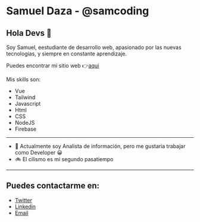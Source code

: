 # Samuel Daza - @samcoding

## Hola Devs 👋

Soy Samuel, eestudiante de desarrollo web, apasionado por las nuevas tecnologias, y siempre en constante aprendizaje.

Puedes encontrar mi sitio web 👉[aqui](https://samueldazadaza.github.io/portafolio/ "aqui")

Mis skills son:
* Vue
* Tailwind
* Javascript
* Html
* CSS
* NodeJS
* Firebase
---
- 📜 Actualmente soy Analista de información, pero me gustaria trabajar como Developer 😀
- 🚲 El cilismo es mi segundo pasatiempo
---
## Puedes contactarme en:

- [Twitter](https://twitter.com/samcoding)
- [Linkedin](https://www.linkedin.com/in/samueldazadaza/)
- [Email](samueldazadaza@gmail.com)
